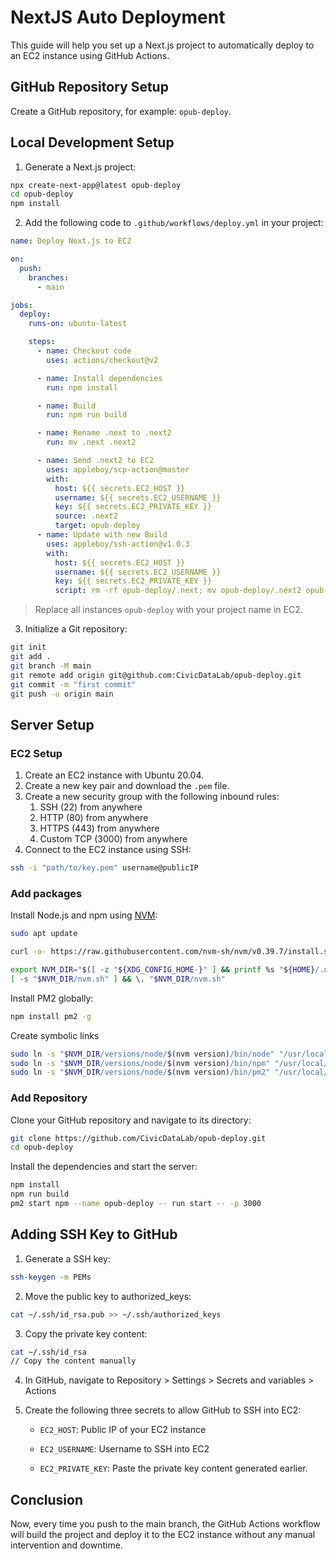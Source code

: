 # NextJS Auto Deployment

This guide will help you set up a Next.js project to automatically deploy to an EC2 instance using GitHub Actions.

## GitHub Repository Setup

Create a GitHub repository, for example: `opub-deploy`.

## Local Development Setup

1.  Generate a Next.js project:

```bash
npx create-next-app@latest opub-deploy
cd opub-deploy
npm install
```

2.  Add the following code to `.github/workflows/deploy.yml` in your project:

```yaml
name: Deploy Next.js to EC2

on:
  push:
    branches:
      - main

jobs:
  deploy:
    runs-on: ubuntu-latest

    steps:
      - name: Checkout code
        uses: actions/checkout@v2

      - name: Install dependencies
        run: npm install

      - name: Build
        run: npm run build

      - name: Rename .next to .next2
        run: mv .next .next2

      - name: Send .next2 to EC2
        uses: appleboy/scp-action@master
        with:
          host: ${{ secrets.EC2_HOST }}
          username: ${{ secrets.EC2_USERNAME }}
          key: ${{ secrets.EC2_PRIVATE_KEY }}
          source: .next2
          target: opub-deploy
      - name: Update with new Build
        uses: appleboy/ssh-action@v1.0.3
        with:
          host: ${{ secrets.EC2_HOST }}
          username: ${{ secrets.EC2_USERNAME }}
          key: ${{ secrets.EC2_PRIVATE_KEY }}
          script: rm -rf opub-deploy/.next; mv opub-deploy/.next2 opub-deploy/.next; pm2 restart opub-deploy
```

> Replace all instances `opub-deploy` with your project name in EC2.

3. Initialize a Git repository:

```bash
git init
git add .
git branch -M main
git remote add origin git@github.com:CivicDataLab/opub-deploy.git
git commit -m "first commit"
git push -u origin main
```

## Server Setup

### EC2 Setup

1.  Create an EC2 instance with Ubuntu 20.04.
2.  Create a new key pair and download the `.pem` file.
3.  Create a new security group with the following inbound rules:
    1.  SSH (22) from anywhere
    2.  HTTP (80) from anywhere
    3.  HTTPS (443) from anywhere
    4.  Custom TCP (3000) from anywhere
4.  Connect to the EC2 instance using SSH:

```bash
ssh -i "path/to/key.pem" username@publicIP
```

### Add packages

Install Node.js and npm using [NVM](https://github.com/nvm-sh/nvm):

```bash
sudo apt update

curl -o- https://raw.githubusercontent.com/nvm-sh/nvm/v0.39.7/install.sh | bash

export NVM_DIR="$([ -z "${XDG_CONFIG_HOME-}" ] && printf %s "${HOME}/.nvm" || printf %s "${XDG_CONFIG_HOME}/nvm")"
[ -s "$NVM_DIR/nvm.sh" ] && \. "$NVM_DIR/nvm.sh"
```

Install PM2 globally:

```bash
npm install pm2 -g
```

Create symbolic links

```bash
sudo ln -s "$NVM_DIR/versions/node/$(nvm version)/bin/node" "/usr/local/bin/node"
sudo ln -s "$NVM_DIR/versions/node/$(nvm version)/bin/npm" "/usr/local/bin/npm"
sudo ln -s "$NVM_DIR/versions/node/$(nvm version)/bin/pm2" "/usr/local/bin/pm2"
```

### Add Repository

Clone your GitHub repository and navigate to its directory:

```bash
git clone https://github.com/CivicDataLab/opub-deploy.git
cd opub-deploy
```

Install the dependencies and start the server:

```bash
npm install
npm run build
pm2 start npm --name opub-deploy -- run start -- -p 3000
```

## Adding SSH Key to GitHub

1. Generate a SSH key:

```bash
ssh-keygen -m PEMs
```

2. Move the public key to authorized_keys:

```bash
cat ~/.ssh/id_rsa.pub >> ~/.ssh/authorized_keys
```

3. Copy the private key content:

```bash
cat ~/.ssh/id_rsa
// Copy the content manually
```

4. In GitHub, navigate to Repository > Settings > Secrets and variables > Actions

5. Create the following three secrets to allow GitHub to SSH into EC2:

   - `EC2_HOST`: Public IP of your EC2 instance

   - `EC2_USERNAME`: Username to SSH into EC2

   - `EC2_PRIVATE_KEY`: Paste the private key content generated earlier.

## Conclusion

Now, every time you push to the main branch, the GitHub Actions workflow will build the project and deploy it to the EC2 instance without any manual intervention and downtime.
